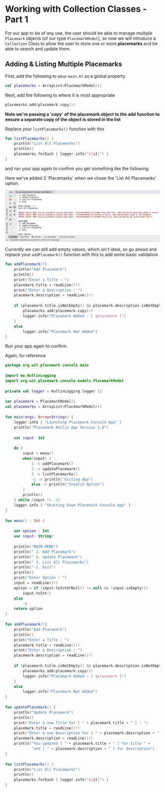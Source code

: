# Working with Collection Classes - Part 1

For our app to be of any use, the user should be able to manage multiple `Placemark` objects (of our type `PlacemarkModel`), so now we will introduce a `Collection` Class to allow the user to store one or more **placemarks** and be able to search and update them.

## Adding & Listing Multiple Placemarks

First, add the following to your `main.kt` as a global property

~~~kotlin
val placemarks = ArrayList<PlacemarkModel>()
~~~

Next, add the following to where it is most appropriate

~~~kotlin
placemarks.add(placemark.copy())
~~~

**Note we're passing a 'copy' of the placemark object to the add function to ensure a separate copy of the object is stored in the list**

Replace your `listPlacemarks()` function with this

~~~kotlin
fun listPlacemarks() {
    println("List All Placemarks")
    println()
    placemarks.forEach { logger.info("${it}") }
}
~~~

and run your app again to confirm you get something like the following:

Here we've added 3 'Placemarks' when we chose the 'List All Placemarks' option.

![](img/04.png)

Currently we can still add empty values, which isn't ideal, so go ahead and replace your `addPlacemark()` function with this to add some basic validation

~~~kotlin
fun addPlacemark(){
    println("Add Placemark")
    println()
    print("Enter a Title : ")
    placemark.title = readLine()!!
    print("Enter a Description : ")
    placemark.description = readLine()!!

    if (placemark.title.isNotEmpty() && placemark.description.isNotEmpty()) {
        placemarks.add(placemark.copy())
        logger.info("Placemark Added : [ $placemark ]")
    }
    else
        logger.info("Placemark Not Added")
}
~~~

Run your app again to confirm.

Again, for reference

~~~kotlin
package org.wit.placemark.console.main

import mu.KotlinLogging
import org.wit.placemark.console.models.PlacemarkModel

private val logger = KotlinLogging.logger {}

var placemark = PlacemarkModel()
val placemarks = ArrayList<PlacemarkModel>()

fun main(args: Array<String>) {
    logger.info { "Launching Placemark Console App" }
    println("Placemark Kotlin App Version 1.0")

    var input: Int

    do {
        input = menu()
        when(input) {
            1 -> addPlacemark()
            2 -> updatePlacemark()
            3 -> listPlacemarks()
            -1 -> println("Exiting App")
            else -> println("Invalid Option")
        }
        println()
    } while (input != -1)
    logger.info { "Shutting Down Placemark Console App" }
}

fun menu() : Int {

    var option : Int
    var input: String?

    println("MAIN MENU")
    println(" 1. Add Placemark")
    println(" 2. Update Placemark")
    println(" 3. List All Placemarks")
    println("-1. Exit")
    println()
    print("Enter Option : ")
    input = readLine()!!
    option = if (input.toIntOrNull() != null && !input.isEmpty())
        input.toInt()
    else
        -9
    return option
}

fun addPlacemark(){
    println("Add Placemark")
    println()
    print("Enter a Title : ")
    placemark.title = readLine()!!
    print("Enter a Description : ")
    placemark.description = readLine()!!

    if (placemark.title.isNotEmpty() && placemark.description.isNotEmpty()) {
        placemarks.add(placemark.copy())
        logger.info("Placemark Added : [ $placemark ]")
    }
    else
        logger.info("Placemark Not Added")
}

fun updatePlacemark() {
    println("Update Placemark")
    println()
    print("Enter a new Title for [ " + placemark.title + " ] : ")
    placemark.title = readLine()!!
    print("Enter a new Description for [ " + placemark.description + " ] : ")
    placemark.description = readLine()!!
    println("You updated [ " + placemark.title + " ] for title " +
            "and [ " + placemark.description + " ] for description")
}

fun listPlacemarks() {
    println("List All Placemarks")
    println()
    placemarks.forEach { logger.info("${it}") }
}
~~~
